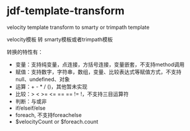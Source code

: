 # jdf-template-transform
velocity template transform to smarty or trimpath template

velocity模板 转 smarty模板或者trimpath模板

转换的特性有：
* 变量：支持纯变量，点连接，方括号连接，变量嵌套，不支持method调用
* 赋值：支持数字，字符串，数组，变量、比较表达式等赋值方式，不支持null、undefined、对象
* 运算：+ - * / ()，其他暂未实现
* 比较：> < >= <= == == != !，不支持三目运算符 
* 判断：与或非
* if/elseif/else
* foreach, 不支持foreachelse
* $velocityCount or $foreach.count